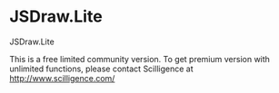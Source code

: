 # JSDraw.Lite
JSDraw.Lite

This is a free limited community version.  To get premium version with unlimited functions, please contact Scilligence at http://www.scilligence.com/ 
